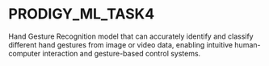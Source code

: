 # PRODIGY_ML_TASK4
Hand Gesture Recognition model that can accurately identify and classify different hand gestures from image or video data, enabling intuitive human-computer interaction and gesture-based control systems.
